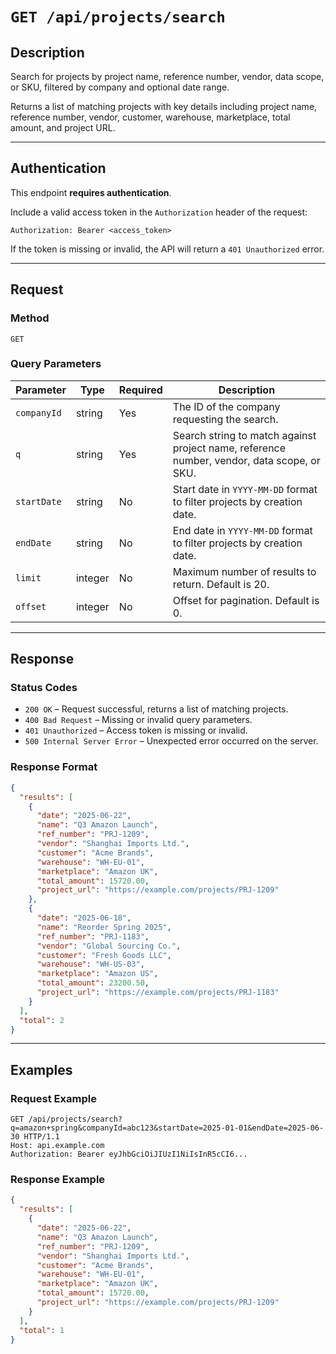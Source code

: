 # `GET /api/projects/search`

## Description

Search for projects by project name, reference number, vendor, data scope, or SKU, filtered by company and optional date range.

Returns a list of matching projects with key details including project name, reference number, vendor, customer, warehouse, marketplace, total amount, and project URL.

---

## Authentication

This endpoint **requires authentication**.

Include a valid access token in the `Authorization` header of the request:

```
Authorization: Bearer <access_token>
```

If the token is missing or invalid, the API will return a `401 Unauthorized` error.

---

## Request

### Method

`GET`

### Query Parameters

| Parameter   | Type    | Required | Description                                                                                |
| ----------- | ------- | -------- | ------------------------------------------------------------------------------------------ |
| `companyId` | string  | Yes      | The ID of the company requesting the search.                                               |
| `q`         | string  | Yes      | Search string to match against project name, reference number, vendor, data scope, or SKU. |
| `startDate` | string  | No       | Start date in `YYYY-MM-DD` format to filter projects by creation date.                     |
| `endDate`   | string  | No       | End date in `YYYY-MM-DD` format to filter projects by creation date.                       |
| `limit`     | integer | No       | Maximum number of results to return. Default is 20.                                        |
| `offset`    | integer | No       | Offset for pagination. Default is 0.                                                       |

---

## Response

### Status Codes

* `200 OK` – Request successful, returns a list of matching projects.
* `400 Bad Request` – Missing or invalid query parameters.
* `401 Unauthorized` – Access token is missing or invalid.
* `500 Internal Server Error` – Unexpected error occurred on the server.

### Response Format

```json
{
  "results": [
    {
      "date": "2025-06-22",
      "name": "Q3 Amazon Launch",
      "ref_number": "PRJ-1209",
      "vendor": "Shanghai Imports Ltd.",
      "customer": "Acme Brands",
      "warehouse": "WH-EU-01",
      "marketplace": "Amazon UK",
      "total_amount": 15720.00,
      "project_url": "https://example.com/projects/PRJ-1209"
    },
    {
      "date": "2025-06-18",
      "name": "Reorder Spring 2025",
      "ref_number": "PRJ-1183",
      "vendor": "Global Sourcing Co.",
      "customer": "Fresh Goods LLC",
      "warehouse": "WH-US-03",
      "marketplace": "Amazon US",
      "total_amount": 23200.50,
      "project_url": "https://example.com/projects/PRJ-1183"
    }
  ],
  "total": 2
}
```

---

## Examples

### Request Example

```http
GET /api/projects/search?q=amazon+spring&companyId=abc123&startDate=2025-01-01&endDate=2025-06-30 HTTP/1.1
Host: api.example.com
Authorization: Bearer eyJhbGciOiJIUzI1NiIsInR5cCI6...
```

### Response Example

```json
{
  "results": [
    {
      "date": "2025-06-22",
      "name": "Q3 Amazon Launch",
      "ref_number": "PRJ-1209",
      "vendor": "Shanghai Imports Ltd.",
      "customer": "Acme Brands",
      "warehouse": "WH-EU-01",
      "marketplace": "Amazon UK",
      "total_amount": 15720.00,
      "project_url": "https://example.com/projects/PRJ-1209"
    }
  ],
  "total": 1
}
```
